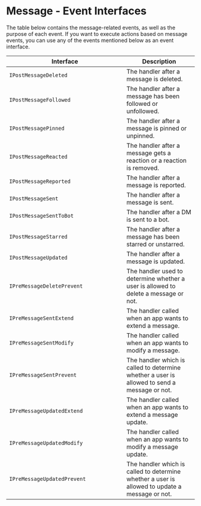# Message - Event Interfaces

The table below contains the message-related events, as well as the purpose of each event. If you want to execute actions based on message events, you can use any of the events mentioned below as an event interface.

<table><thead><tr><th width="297.5">Interface</th><th>Description</th></tr></thead><tbody><tr><td><code>IPostMessageDeleted</code></td><td>The handler after a message is deleted.</td></tr><tr><td><code>IPostMessageFollowed</code></td><td>The handler after a message has been followed or unfollowed. </td></tr><tr><td><code>IPostMessagePinned</code></td><td>The handler after a message is pinned or unpinned.</td></tr><tr><td><code>IPostMessageReacted</code></td><td>The handler after a message gets a reaction or a reaction is removed. </td></tr><tr><td><code>IPostMessageReported</code></td><td>The handler after a message is reported. </td></tr><tr><td><code>IPostMessageSent</code></td><td>The handler after a message is sent.</td></tr><tr><td><code>IPostMessageSentToBot</code></td><td>The handler after a DM is sent to a bot.</td></tr><tr><td><code>IPostMessageStarred</code></td><td>The handler after a message has been starred or unstarred. </td></tr><tr><td><code>IPostMessageUpdated</code></td><td>The handler after a message is updated.</td></tr><tr><td><code>IPreMessageDeletePrevent</code></td><td>The handler used to determine whether a user is allowed to delete a message or not. </td></tr><tr><td><code>IPreMessageSentExtend</code></td><td>The handler called when an app wants to extend a message.</td></tr><tr><td><code>IPreMessageSentModify</code></td><td>The handler called when an app wants to modify a message. </td></tr><tr><td><code>IPreMessageSentPrevent</code></td><td>The handler which is called to determine whether a user is allowed to send a message or not.</td></tr><tr><td><code>IPreMessageUpdatedExtend</code></td><td>The handler called when an app wants to extend a message update.</td></tr><tr><td><code>IPreMessageUpdatedModify</code></td><td>​​The handler called when an app wants to modify a message update. </td></tr><tr><td><code>IPreMessageUpdatedPrevent</code></td><td>The handler which is called to determine whether a user is allowed to update a message or not.</td></tr></tbody></table>
